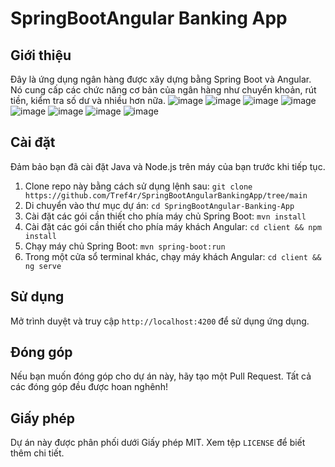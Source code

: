 # SpringBootAngular Banking App

## Giới thiệu

Đây là ứng dụng ngân hàng được xây dựng bằng Spring Boot và Angular. Nó cung cấp các chức năng cơ bản của ngân hàng như chuyển khoản, rút tiền, kiểm tra số dư và nhiều hơn nữa.
![image](https://github.com/Tref4r/SpringBootAngularBankingApp/assets/113423456/35645c97-f6fc-4946-b85d-f6c198cd0f5b)
![image](https://github.com/Tref4r/SpringBootAngularBankingApp/assets/113423456/87d956cb-82f7-4219-8783-928299503c06)
![image](https://github.com/Tref4r/SpringBootAngularBankingApp/assets/113423456/1af5cad8-de6a-484e-922f-c0a9cd808493)
![image](https://github.com/Tref4r/SpringBootAngularBankingApp/assets/113423456/391dd1f2-5d1c-4c28-ba3a-6665c38c3f3d)
![image](https://github.com/Tref4r/SpringBootAngularBankingApp/assets/113423456/dc611759-9572-4adc-86ac-7170772ee5a6)
![image](https://github.com/Tref4r/SpringBootAngularBankingApp/assets/113423456/b5b49f2e-21c5-44f2-92cd-e9345365dbcf)
![image](https://github.com/Tref4r/SpringBootAngularBankingApp/assets/113423456/b45e0fa9-ab36-4622-b8ff-d6bc494072f0)
![image](https://github.com/Tref4r/SpringBootAngularBankingApp/assets/113423456/32fdd26d-16d6-49ad-89bf-b0a4d6f4c5b5)

## Cài đặt

Đảm bảo bạn đã cài đặt Java và Node.js trên máy của bạn trước khi tiếp tục.

1. Clone repo này bằng cách sử dụng lệnh sau: `git clone https://github.com/Tref4r/SpringBootAngularBankingApp/tree/main`
2. Di chuyển vào thư mục dự án: `cd SpringBootAngular-Banking-App`
3. Cài đặt các gói cần thiết cho phía máy chủ Spring Boot: `mvn install`
4. Cài đặt các gói cần thiết cho phía máy khách Angular: `cd client && npm install`
5. Chạy máy chủ Spring Boot: `mvn spring-boot:run`
6. Trong một cửa sổ terminal khác, chạy máy khách Angular: `cd client && ng serve`

## Sử dụng

Mở trình duyệt và truy cập `http://localhost:4200` để sử dụng ứng dụng.

## Đóng góp

Nếu bạn muốn đóng góp cho dự án này, hãy tạo một Pull Request. Tất cả các đóng góp đều được hoan nghênh!

## Giấy phép

Dự án này được phân phối dưới Giấy phép MIT. Xem tệp `LICENSE` để biết thêm chi tiết.
